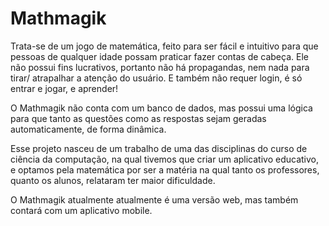 # Mathmagik

Trata-se de um jogo de matemática, feito para ser fácil e intuitivo para que pessoas de qualquer idade possam praticar fazer contas de cabeça. Ele não possui fins lucrativos, portanto não há propagandas, nem nada para tirar/ atrapalhar a atenção do usuário. E também não requer login, é só entrar e jogar, e aprender!

O Mathmagik não conta com um banco de dados, mas possui uma lógica para que tanto as questões como as respostas sejam geradas automaticamente, de forma dinâmica.

Esse projeto nasceu de um trabalho de uma das disciplinas do curso de ciência da computação, na qual tivemos que criar um aplicativo educativo, e optamos pela matemática por ser a matéria na qual tanto os professores, quanto os alunos, relataram ter maior dificuldade. 

O Mathmagik atualmente atualmente é uma versão web, mas também contará com um aplicativo mobile. 



